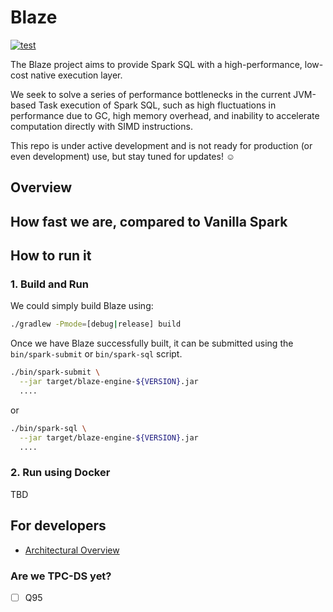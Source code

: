 <!---
  Licensed to the Apache Software Foundation (ASF) under one
  or more contributor license agreements.  See the NOTICE file
  distributed with this work for additional information
  regarding copyright ownership.  The ASF licenses this file
  to you under the Apache License, Version 2.0 (the
  "License"); you may not use this file except in compliance
  with the License.  You may obtain a copy of the License at

    http://www.apache.org/licenses/LICENSE-2.0

  Unless required by applicable law or agreed to in writing,
  software distributed under the License is distributed on an
  "AS IS" BASIS, WITHOUT WARRANTIES OR CONDITIONS OF ANY
  KIND, either express or implied.  See the License for the
  specific language governing permissions and limitations
  under the License.
-->

# Blaze

[![test](https://github.com/blaze-init/blaze/actions/workflows/rust.yml/badge.svg)](https://github.com/blaze-init/blaze/actions/workflows/rust.yml)

The Blaze project aims to provide Spark SQL with a high-performance, low-cost native execution layer.

We seek to solve a series of performance bottlenecks in the current JVM-based Task execution of Spark SQL,
such as high fluctuations in performance due to GC, high memory overhead, and inability to accelerate computation directly with SIMD instructions.

This repo is under active development and is not ready for production (or even development) use, but stay tuned for updates! ☺️


## Overview


## How fast we are, compared to Vanilla Spark


## How to run it

### 1. Build and Run

We could simply build Blaze using:

```bash
./gradlew -Pmode=[debug|release] build
```

Once we have Blaze successfully built, it can be submitted using the `bin/spark-submit` or `bin/spark-sql` script.

```bash
./bin/spark-submit \
  --jar target/blaze-engine-${VERSION}.jar
  ....
```

or

```bash
./bin/spark-sql \
  --jar target/blaze-engine-${VERSION}.jar
  ....
```


### 2. Run using Docker
TBD


## For developers

- [Architectural Overview](./dev/doc/architectural_overview.md)


### Are we TPC-DS yet?
- [ ] Q95

